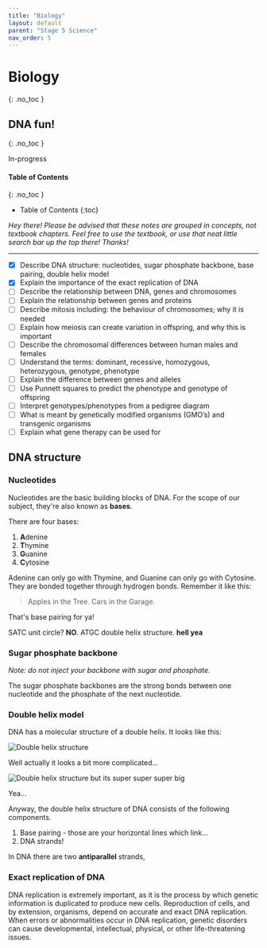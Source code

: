 ```yaml
---
title: "Biology"
layout: default
parent: "Stage 5 Science"
nav_order: 5
---
```


# Biology
{: .no_toc }
## DNA fun!
{: .no_toc }

<label class="label label-blue">In-progress</label>

#### Table of Contents
{: .no_toc }

* Table of Contents
{:toc}

*Hey there! Please be advised that these notes are grouped in concepts, not textbook chapters. Feel free to use the textbook, or use that neat little search bar up the top there! Thanks!*

***

- [x] Describe DNA structure: nucleotides, sugar phosphate backbone, base pairing, double helix model
- [x] Explain the importance of the exact replication of DNA
- [ ] Describe the relationship between DNA, genes and chromosomes
- [ ] Explain the relationship between genes and proteins
- [ ] Describe mitosis including: the behaviour of chromosomes; why it is needed
- [ ] Explain how meiosis can create variation in offspring, and why this is important
- [ ] Describe the chromosomal differences between human males and females
- [ ] Understand the terms: dominant, recessive, homozygous, heterozygous, genotype,
phenotype
- [ ] Explain the difference between genes and alleles
- [ ] Use Punnett squares to predict the phenotype and genotype of offspring
- [ ] Interpret genotypes/phenotypes from a pedigree diagram
- [ ] What is meant by genetically modified organisms (GMO’s) and transgenic organisms
- [ ] Explain what gene therapy can be used for

## DNA structure

### Nucleotides

Nucleotides are the basic building blocks of DNA. For the scope of our subject, they're also known as **bases**.

There are four bases:
1. **A**denine
2. **T**hymine
3. **G**uanine
4. **C**ytosine

Adenine can only go with Thymine, and Guanine can only go with Cytosine. They are bonded together through hydrogen bonds. Remember it like this:

> Apples in the Tree. Cars in the Garage.

That's base pairing for ya!

SATC unit circle? **NO**. ATGC double helix structure. **hell yea**

### Sugar phosphate backbone

*Note: do not inject your backbone with sugar and phosphate.*

The sugar phosphate backbones are the strong bonds between one nucleotide and the phosphate of the next nucleotide. 

### Double helix model

DNA has a molecular structure of a double helix. It looks like this: 

![Double helix structure](https://upload.wikimedia.org/wikipedia/commons/thumb/1/14/Double_stranded_DNA_with_coloured_bases.png/1920px-Double_stranded_DNA_with_coloured_bases.png)

Well actually it looks a bit more complicated...

![Double helix structure but its super super super big](https://upload.wikimedia.org/wikipedia/commons/d/db/DNA_orbit_animated_static_thumb.png)

Yea...

Anyway, the double helix structure of DNA consists of the following components.

1. Base pairing - those are your horizontal lines which link...
2. DNA strands!

In DNA there are two **antiparallel** strands, 

### Exact replication of DNA

DNA replication is extremely important, as it is the process by which genetic information is duplicated to produce new cells. Reproduction of cells, and by extension, organisms, depend on accurate and exact DNA replication. When errors or abnormalities occur in DNA replication, genetic disorders can cause developmental, intellectual, physical, or other life-threatening issues.

